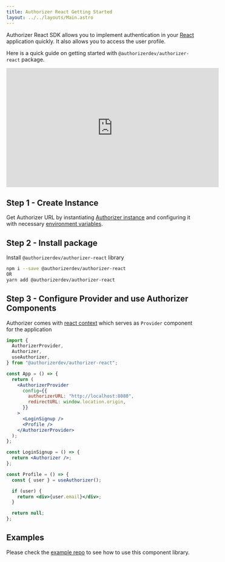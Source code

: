 ```yaml
---
title: Authorizer React Getting Started
layout: ../../layouts/Main.astro
---
```


Authorizer React SDK allows you to implement authentication in your [React](https://reactjs.org/) application quickly. It also allows you to access the user profile.

Here is a quick guide on getting started with `@authorizerdev/authorizer-react` package.

<div class="video-container">
  <iframe class="frame" width="560" height="315" src="https://www.youtube.com/embed/2aOTuwkfYvM" title="YouTube video player" frameborder="0" allow="accelerometer; autoplay; clipboard-write; encrypted-media; gyroscope; picture-in-picture" allowfullscreen></iframe>
</div>

## Step 1 - Create Instance

Get Authorizer URL by instantiating [Authorizer instance](/deployment) and configuring it with necessary [environment variables](/core/env).

## Step 2 - Install package

Install `@authorizerdev/authorizer-react` library

```sh
npm i --save @authorizerdev/authorizer-react
OR
yarn add @authorizerdev/authorizer-react
```

## Step 3 - Configure Provider and use Authorizer Components

Authorizer comes with [react context](https://reactjs.org/docs/context.html) which serves as `Provider` component for the application

```jsx
import {
  AuthorizerProvider,
  Authorizer,
  useAuthorizer,
} from "@authorizerdev/authorizer-react";

const App = () => {
  return (
    <AuthorizerProvider
      config={{
        authorizerURL: "http://localhost:8080",
        redirectURL: window.location.origin,
      }}
    >
      <LoginSignup />
      <Profile />
    </AuthorizerProvider>
  );
};

const LoginSignup = () => {
  return <Authorizer />;
};

const Profile = () => {
  const { user } = useAuthorizer();

  if (user) {
    return <div>{user.email}</div>;
  }

  return null;
};
```

## Examples

Please check the [example repo](https://github.com/authorizerdev/examples) to see how to use this component library.
